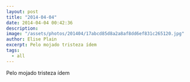 ```yaml
---
layout: post
title: "2014-04-04"
date: 2014-04-04 00:42:36
description: 
image: "/assets/photos/201404/17abcd85d8a2a8af8dd6ef831c265120.jpg"
author: Elise Plain
excerpt: Pelo mojado tristeza ídem
tags: 
  - all
---
```


Pelo mojado tristeza ídem
<p></p>
